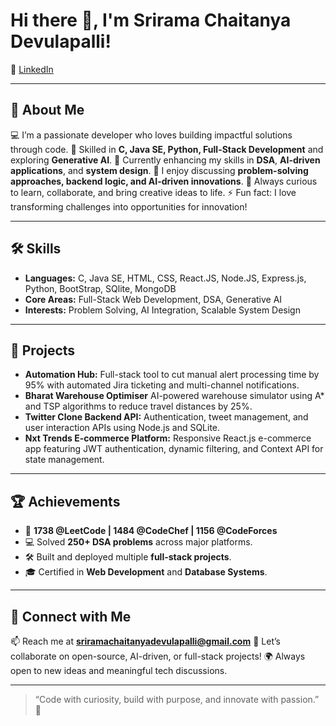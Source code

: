 # Hi there 👋, I'm Srirama Chaitanya Devulapalli!

🔗 [LinkedIn](https://www.linkedin.com/in/srirama-chaitanya-devulapalli)

---

## 👤 About Me

💻 I’m a passionate developer who loves building impactful solutions through code.
🧠 Skilled in **C, Java SE, Python, Full-Stack Development** and exploring **Generative AI**.
🌱 Currently enhancing my skills in **DSA**, **AI-driven applications**, and **system design**.
💬 I enjoy discussing **problem-solving approaches, backend logic, and AI-driven innovations**.
🚀 Always curious to learn, collaborate, and bring creative ideas to life.
⚡ Fun fact: I love transforming challenges into opportunities for innovation!

---

## 🛠️ Skills

* **Languages:** C, Java SE, HTML, CSS, React.JS, Node.JS, Express.js, Python, BootStrap, SQlite, MongoDB
* **Core Areas:** Full-Stack Web Development, DSA, Generative AI
* **Interests:** Problem Solving, AI Integration, Scalable System Design

---

## 🚀 Projects

* **Automation Hub:** Full-stack tool to cut manual alert processing time by 95% with automated Jira ticketing and multi-channel notifications.
* **Bharat Warehouse Optimiser** AI-powered warehouse simulator using A* and TSP algorithms to reduce travel distances by 25%.
* **Twitter Clone Backend API:** Authentication, tweet management, and user interaction APIs using Node.js and SQLite.
* **Nxt Trends E-commerce Platform:** Responsive React.js e-commerce app featuring JWT authentication, dynamic filtering, and Context API for state management.

---

## 🏆 Achievements

* 🎯 **1738 @LeetCode | 1484 @CodeChef | 1156 @CodeForces**
* 💻 Solved **250+ DSA problems** across major platforms.
* 🛠️ Built and deployed multiple **full-stack projects**.
* 🎓 Certified in **Web Development** and **Database Systems**.

---

## 🤝 Connect with Me

📫 Reach me at **[sriramachaitanyadevulapalli@gmail.com](mailto:sriramachaitanyadevulapalli@gmail.com)**
💬 Let’s collaborate on open-source, AI-driven, or full-stack projects!
🌍 Always open to new ideas and meaningful tech discussions.

---

> “Code with curiosity, build with purpose, and innovate with passion.” 🚀
